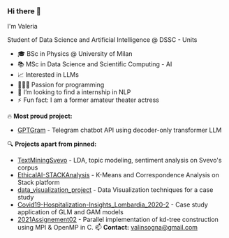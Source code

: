 ### Hi there 👋

I'm Valeria

Student of Data Science and Artificial Intelligence @ DSSC - Units

- 🎓 BSc in Physics @ University of Milan
- 📚 MSc in Data Science and Scientific Computing - AI
- 📈 Interested in LLMs
- 👩🏻‍💻 Passion for programming
- 👯 I’m looking to find a internship in NLP
- ⚡ Fun fact: I am a former amateur theater actress

:fire: **Most proud project:**
- [GPTGram](https://github.com/SilvioBaratto/GPTGram) - Telegram chatbot API using decoder-only transformer LLM

🔍 **Projects apart from pinned:**
- [TextMiningSvevo](https://github.com/valinsogna/TextMiningSvevo) - LDA, topic modeling, sentiment analysis on Svevo's corpus
- [EthicalAI-STACKAnalysis](https://github.com/valinsogna/EthicalAI-STACKAnalysis) - K-Means and Correspondence Analysis on Stack platform
- [data_visualization_project](https://github.com/valinsogna/data_visualization_project) - Data Visualization techniques for a case study
- [Covid19-Hospitalization-Insights_Lombardia_2020-2](https://github.com/valinsogna/Covid19-Hospitalization-Insights_Lombardia_2020-21) - Case study application of GLM and GAM models
- [2021Assignement02](https://github.com/valinsogna/2021Assignement02) - Parallel implementation of kd-tree construction using MPI & OpenMP in C.
📫 **Contact:** 
[valinsogna@gmail.com](mailto:valinsogna@gmail.com)




<!--
**valinsogna/valinsogna** is a ✨ _special_ ✨ repository because its `README.md` (this file) appears on your GitHub profile.

Here are some ideas to get you started:

- 🔭 I’m currently working on ...
- 🌱 I’m currently learning ...
- 👯 I’m looking to collaborate on ...
- 🤔 I’m looking for help with ...
- 💬 Ask me about ...
- 📫 How to reach me: ...
- 😄 Pronouns: ...
- ⚡ Fun fact: ...
-->
